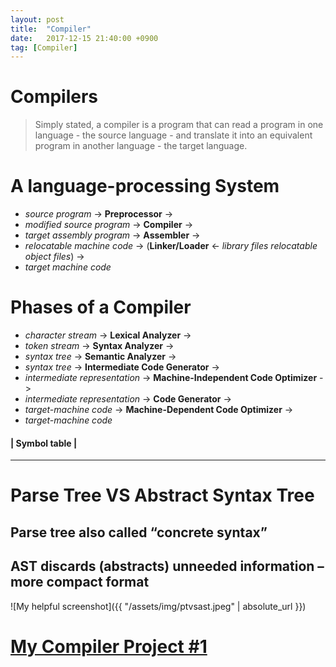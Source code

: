 ```yaml
---
layout: post
title:  "Compiler"
date:   2017-12-15 21:40:00 +0900
tag: [Compiler]
---
```


# Compilers

> Simply stated, a compiler is a program that can read a program in one language - the source language - and translate it into an equivalent program in another language - the target language.

# A language-processing System
  - _source program_ -> **Preprocessor** ->
  - _modified source program_ -> **Compiler** ->
  - _target assembly program_ -> **Assembler** ->
  - _relocatable machine code_ -> (**Linker/Loader** <- _library files relocatable object files_) ->
  - _target machine code_

# Phases of a Compiler
  - _character stream_ -> **Lexical Analyzer** ->
  - _token stream_ -> **Syntax Analyzer** ->
  - _syntax tree_ -> **Semantic Analyzer** ->
  - _syntax tree_ -> **Intermediate Code Generator** ->
  - _intermediate representation_ -> **Machine-Independent Code Optimizer** ->
  - _intermediate representation_ -> **Code Generator** ->
  - _target-machine code_ -> **Machine-Dependent Code Optimizer** ->
  - _target-machine code_

#### | Symbol table |

---

# Parse Tree VS Abstract Syntax Tree

## Parse tree also called “concrete syntax”
## AST discards (abstracts) unneeded information – more compact format

![My helpful screenshot]({{ "/assets/img/ptvsast.jpeg" | absolute_url }})

# [My Compiler Project #1](https://github.com/trilliwon/cminus-compiler)

